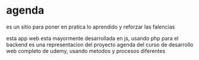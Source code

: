 # agenda
es un sitio para poner en pratica lo aprendido y reforzar las falencias

esta app web esta mayormente desarrollada en js, usando php para el backend
es una representacion del proyecto agenda del curso de desarrollo web completo de udemy, usando metodos y procesos diferentes 
